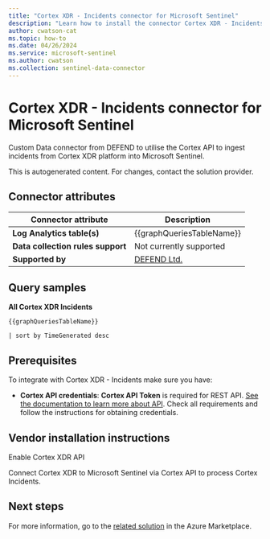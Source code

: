 ```yaml
---
title: "Cortex XDR - Incidents connector for Microsoft Sentinel"
description: "Learn how to install the connector Cortex XDR - Incidents to connect your data source to Microsoft Sentinel."
author: cwatson-cat
ms.topic: how-to
ms.date: 04/26/2024
ms.service: microsoft-sentinel
ms.author: cwatson
ms.collection: sentinel-data-connector
---
```


# Cortex XDR - Incidents connector for Microsoft Sentinel

Custom Data connector from DEFEND to utilise the Cortex API to ingest incidents from Cortex XDR platform into Microsoft Sentinel.

This is autogenerated content. For changes, contact the solution provider.

## Connector attributes

| Connector attribute | Description |
| --- | --- |
| **Log Analytics table(s)** | {{graphQueriesTableName}}<br/> |
| **Data collection rules support** | Not currently supported |
| **Supported by** | [DEFEND Ltd.](https://www.defend.co.nz/) |

## Query samples

**All Cortex XDR Incidents**

   ```kusto
{{graphQueriesTableName}}

   | sort by TimeGenerated desc
   ```



## Prerequisites

To integrate with Cortex XDR - Incidents make sure you have: 

- **Cortex API credentials**: **Cortex API Token** is required for REST API. [See the documentation to learn more about API](https://docs.paloaltonetworks.com/cortex/cortex-xdr/cortex-xdr-api.html). Check all requirements and follow the instructions for obtaining credentials.


## Vendor installation instructions

Enable Cortex XDR API

Connect Cortex XDR to Microsoft Sentinel via Cortex API to process Cortex Incidents.




## Next steps

For more information, go to the [related solution](https://azuremarketplace.microsoft.com/en-us/marketplace/apps/defendlimited1682894612656.cortex_xdr_connector?tab=Overview) in the Azure Marketplace.
